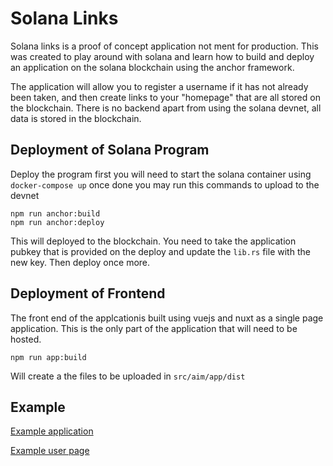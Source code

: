 # Solana Links
Solana links is a proof of concept application not ment for production. This was created to play around with solana and learn how to build and deploy an application on the solana blockchain using the anchor framework.

The application will allow you to register a username if it has not already been taken, and then create links to your "homepage" that are all stored on the blockchain. There is no backend apart from using the solana devnet, all data is stored in the blockchain.

## Deployment of Solana Program
Deploy the program first you will need to start the solana container using `docker-compose up` once done you may run this commands to upload to the devnet

    npm run anchor:build
    npm run anchor:deploy

This will deployed to the blockchain. You need to take the application pubkey that is provided on the deploy and update the  `lib.rs` file with the new key. Then deploy once more.

## Deployment of Frontend
The front end of the applcationis built using vuejs and nuxt as a single page application. This is the only part of the application that will need to be hosted.

    npm run app:build

Will create a the files to be uploaded in `src/aim/app/dist`

## Example
[Example application](http://a1m.coxeh.com/)

[Example user page](http://a1m.coxeh.com/user/coxeh)